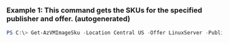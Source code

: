 ### Example 1: This command gets the SKUs for the specified publisher and offer. (autogenerated)
```powershell
PS C:\> Get-AzVMImageSku -Location Central US -Offer LinuxServer -PublisherName Fabrikam
```

